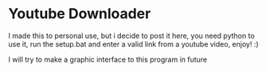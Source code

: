 # Youtube Downloader
I made this to personal use, but i decide to post it here, you need python to use it, run the setup.bat and enter a valid link from a youtube video, enjoy! :)

I will try to make a graphic interface to this program in future

